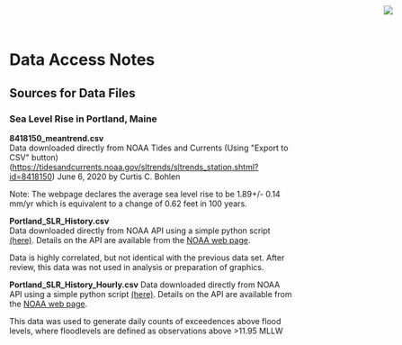 # Data Access Notes
## Sources for Data Files
### Sea Level Rise in Portland, Maine

<img
    src="https://www.cascobayestuary.org/wp-content/uploads/2014/04/logo_sm.jpg"
    style="position:absolute;top:10px;right:50px;" />

**8418150_meantrend.csv**  
Data downloaded directly from NOAA Tides and Currents (Using "Export to CSV"
button) 
(https://tidesandcurrents.noaa.gov/sltrends/sltrends_station.shtml?id=8418150) 
June 6, 2020 by Curtis C. Bohlen

Note:  The webpage declares the average sea level rise to be 1.89+/- 0.14 mm/yr
which is equivalent to a change of 0.62 feet in 100 years. 

**Portland_SLR_History.csv**  
Data downloaded directly from NOAA API using a simple python script
[(here)](portland_tide_gage_monthly_means.py).
Details on the API are available from the
[NOAA web page](https://tidesandcurrents.noaa.gov/api/).

Data is highly correlated, but not identical with the previous data set. After
review, this data was not used in analysis or preparation of graphics.

**Portland_SLR_History_Hourly.csv**
Data downloaded directly from NOAA API using a simple python script
[(here)](portland_tide_gage_hourly.py).
Details on the API are available from the
[NOAA web page](https://tidesandcurrents.noaa.gov/api/).

This data was used to generate daily counts of exceedences above flood levels,
where floodlevels are defined as observations above >11.95 MLLW